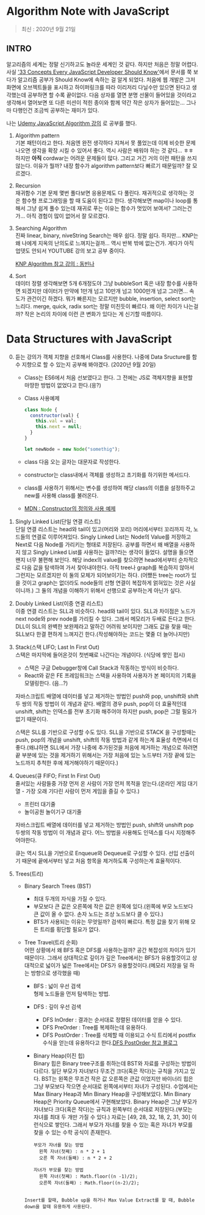 # Algorithm Note with JavaScript

> 최신 : 2020년 9월 21일

## INTRO

알고리즘의 세계는 정말 신기하고도 놀라운 세계인 것 같다. 하지만 처음은 정말 어렵다. 사실 ['33 Concepts Every JavaScript Developer Should Know'](https://github.com/leonardomso/33-js-concepts)에서 문서를 쭉 보다가 알고리즘 공부가 Should Know에 속하는 걸 알게 되었다. 처음에 웹 개발은 그저 화면에 오브젝트들을 표시하고 하이퍼링크를 따라 이리저리 다닐수만 있으면 된다고 생각했는데 공부하면 할 수록 끝이없다. 다음 상자를 열면 분명 선물이 들어있을 것이라고 생각해서 열어보면 또 다른 미션이 적힌 종이와 함께 약간 작은 상자가 들어있는... 그나마 다행인건 조금씩 공부하는 재미가 있다.

나는 [Udemy JavaScript Algorithm 강의](https://www.udemy.com/course/js-algorithms-and-data-structures-masterclass/)
로 공부를 했다.

1.  Algorithm pattern  
    기본 패턴이라고 한다. 처음엔 완전 생각하다 지쳐서 못 풀었는데 이제 비슷한 문제 나오면 생각을 확장 시킬 수 있어서 좋다. 역시 사람은 배워야 하는 것 같다... ㅎㅎ 하지만 **아직** cordwar는 어려운 문제들이 많다. 그리고 거긴 거의 이런 패턴을 쓰지 않는다.
    이유가 뭘까? 내장 함수가 algorithm pattern보다 빠르기 때문일까? 잘 모르겠다.

2.  Recursion  
    재귀함수 기본 문제 몇번 풀다보면 응용문제도 다 풀린다.
    재귀적으로 생각하는 것은 함수형 프로그래밍을 할 때 도움이 된다고 한다.
    생각해보면 map이나 loop를 통해서 그냥 쉽게 풀수 있는데 재귀로 푸는 이유는 함수가 멋있어 보여서? 그러는건가... 아직 경험이 많이 없어서 잘 모르겠다.

3.  Searching Algorithm  
    진짜 linear, binary, niveString Search는 매우 쉽다. 정말 쉽다. 하지만... KNP는 왜 나에게 지옥의 난의도로 느껴지는걸까... 역시 반복 밖에 없는건가. 게다가 아직 업뎃도 안되서 YOUTUBE 강의 보고 공부 중이다.

    [KNP Algorithm 참고 강의 : 동빈나](https://www.youtube.com/watch?v=yWWbLrV4PZ8)

4.  Sort  
    데이터 정렬 생각해보면 5개 6개정도야 그냥 bubbleSort 혹은 내장 함수를 사용하면 되겠지만 데이터가 만약에 1만개 넘고 10만개 넘고 1000만개 넘고 그러면... 속도가 관건이긴 하겠다.
    뭐가 빠른지는 모르지만 bubble, insertion, select sort는 느리다.
    merge, quick, radix sort는 정말 미친듯이 빠르다.
    왜 이런 차이가 나는걸까? 작은 논리의 차이에 이런 큰 변화가 있다는 게 신기할 따름이다.

# Data Structures with JavaScript

0. 듣는 강의가 객체 지향을 선호해서 Class를 사용한다. 나중에 Data Sructure를 함수 지향으로 할 수 있는지 공부해 봐야겠다. (2020년 9월 20일)

   - Class는 ES6에서 처음 선보였다고 한다. 그 전에는 JS로 객체지향을 표현할 마땅한 방법이 없었다고 한다.(응?)
   - Class 사용예제

     ```javascript
     class Node {
       constructor(val) {
         this.val = val;
         this.next = null;
       }
     }

     let newNode = new Node("somethig");
     ```

   - class 다음 오는 글자는 대문자로 작성한다.
   - constructor는 class내에서 객체를 생성하고 초기화를 하기위한 메서드다.
   - class를 사용하기 위해서는 변수를 생성하여 해당 class의 이름을 설정하주고 new를 사용해 class를 불러온다.
   - [MDN : Constructor의 정의와 사용 예제](https://developer.mozilla.org/ko/docs/Web/JavaScript/Reference/Classes/constructor "Constructor의 정의와 사용 예제.")

1. Singly Linked List(단일 연결 리스트)  
   단일 연결 리스트는 head와 tail이 있고(머리와 꼬리) 머리에서부터 꼬리까지 각, 노드들의 연결로 이루어져있다. Singly Linked List는 Node의 Value를 저장하고 Next로 다음 Node를 가리키는 형태로 저장된다. 공부를 하면서 왜 배열을 사용하지 않고 Singly Linked List를 사용하는 걸까?라는 생각이 들었다. 설명을 들으면 왠지 너무 불편해 보인다. 해당 index의 value를 찾으려면 head에서부터 순차적으로 다음 값을 탐색하여 가서 찾아내야한다.
   아직 tree나 graph를 복습하지 않아서 그런지는 모르겠지만 이 둘의 모체가 되어보이기는 하다. (어쨌든 tree는 root가 있을 것이고 graph는 없더라도 node들의 선형 연결이 복잡하게 얽혀있는 것은 사실이니까.) 그 둘의 개념을 이해하기 위해서 선행으로 공부하는게 아닌가 싶다.

2. Doubly Linked List(이중 연결 리스트)  
   이중 연결 리스트는 SLL과 비슷하다. head와 tail이 있다. SLL과 차이점은 노드가 next node와 prev node를 가리킬 수 있다. 그래서 메모리가 두배로 든다고 한다. DLL이 SLL의 완벽한 보완제라고 말하긴 어려워 보이지만 그래도 값을 찾을 때는 SLL보다 한결 편하게 느껴지긴 한다.(작성해야하는 코드는 몇줄 더 늘어나지만)

3. Stack(스택 LIFO; Last In First Out)  
   스택은 마지막에 들어온것이 첫번째로 나간다는 개념이다. (식당에 쌓인 접시)

   - 스택은 구글 Debugger창에 Call Stack과 작동하는 방식이 비슷하다.
   - React와 같은 FE 프레임워크는 스택을 사용하여 사용자가 본 페이지의 기록을 모델링한다. (음...?)

   자바스크립트 배열에 데이터를 넣고 제거하는 방법인 push와 pop, unshift와 shift 두 쌍의 작동 방법이 이 개념과 같다. 배열의 경우 push, pop이 더 효율적인데 unshift, shift는 인덱스를 전부 초기화 해주어야 하지만 push, pop은 그럴 필요가 없기 때문이다.

   스택은 SLL를 기반으로 구성할 수도 있다. SLL을 기반으로 STACK 을 구성할때는 push, pop의 개념을 unshift, shift의 작동 방법과 같게 하는게 효율성 측면에서 더 좋다.(왜냐하면 SLL에서 가장 나중에 추가된것을 처음에 제거하는 개념으로 하려면 끝 부분에 있는 것을 제거하기 위해서는 가장 처음에 있는 노드부터 가장 끝에 있는 노드까지 추척한 후에 제거해야하기 때문이다.)

4. Queues(큐 FIFO; First In First Out)  
   줄서있는 사람들중 가장 먼저 온 사람이 가장 먼저 목적을 얻는다.(온라인 게임 대기열 - 가장 오래 기다린 사람이 먼저 게임을 즐길 수 있다.)

   - 프린터 대기줄
   - 놀이공원 놀이기구 대기줄

   자바스크립트 배열에 데이터를 넣고 제거하는 방법인 push, shift와 unshift pop 두쌍의 작동 방법이 이 개념과 같다. 어느 방법을 사용해도 인덱스를 다시 지정해주어야한다.

   큐는 역시 SLL을 기반으로 Enqueue와 Dequeue로 구성할 수 있다. 선입 선출이기 때문에 끝에서부터 넣고 처음 항목을 제거하도록 구성하는게 효율적이다.

5. Trees(트리)  
   - Binary Search Trees (BST)
     - 최대 두개의 자식을 가질 수 있다.
     - 부모보다 큰 값은 오른쪽에 작은 값은 왼쪽에 있다.(왼쪽에 부모 노드보다 큰 값이 올 수 없다. 손자 노드는 조상 노드보다 클 수 있다.)
     - BTS가 사용되는 이유는 무엇일까? 검색이 빠르다. 특정 값을 찾기 위해 모든 트리를 횡단할 필요가 없다.

   - Tree Travel(트리 순회)  
      어떤 상황에서 왜 BFS 혹은 DFS를 사용하는걸까?
      공간 복잡성의 차이가 있기 때문이다. 그래서 상대적으로 깊이가 깊은 Tree에서는 BFS가 유용할것이고 상대적으로 넓이가 넓은 Tree에서는 DFS가 유용할것이다.(메모리 저장을 덜 하는 방향으로 생각했을 때) 
     - BFS : 넓이 우선 검색  
         형제 노드들을 먼저 탐색하는 방법.
     - DFS : 깊이 우선 검색
       - DFS InOrder : 결과는 순서대로 정렬된 데이터를 얻을 수 있다.
       - DFS PreOrder : Tree를 복제하는데 유용하다.
       - DFS PostOrder : Tree를 삭제할 때 이용되고 수식 트리에서 postfix 수식을 얻는데 유용하다고 한다.[DFS PostOrder 참고 블로그](https://prosaist0131.tistory.com/entry/%ED%8A%B8%EB%A6%AC%EC%97%90-%EB%8C%80%ED%95%98%EC%97%AC)

     - Binary Heap(이진 힙)  
       Binary 힙은 Binary tree구조를 취하는데 BST와 자료를 구성하는 방법이 다르다. 일단 부모가 자녀보다 무조건 크다(혹은 작다)는 규칙을 가지고 있다. BST는 왼쪽은 무조건 작은 값 오른쪽은 큰값 이었지만 바이너리 힙은 그냥 부모보다 작으면 순서대로 왼쪽에서부터 자녀가 구성된다. 수업에서는 Max Binary Heap과 Min Binary Heap을 구성해보았다. Min Binary Heap은 Priority Queue에서 구현해보았다. 
       Binary Heap은 그냥 부모가 자녀보다 크다(혹은 작다)는 규칙과 왼쪽부터 순서대로 저장된다.(부모는 자녀를 최대 두 개만 가질 수 있다.) 자료는 [49, 28, 32, 18, 2, 31, 30] 이런식으로 쌓인다. 그래서 부모가 자녀를 찾을 수 있는 혹은 자녀가 부모를 찾을 수 있는 수학 공식이 존재한다. 

       ```
       부모가 자녀를 찾는 방법 
         왼쪽 자녀(첫째) : n * 2 + 1
         오른 쪽 자녀(둘째) : n * 2 + 2

       자녀가 부모를 찾는 방법
         왼쪽 자녀(첫째) : Math.floor((n -1)/2);
         오른쪽 자녀(둘째) : Math.floor((n-2)/2);

      ```

      Insert를 할때, Bubble up을 하거나 Max Value Extract를 할 때, Bubble down을 할때 유용하게 사용된다.
